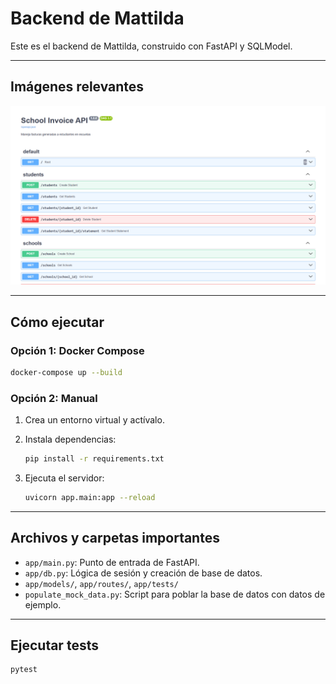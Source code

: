 # Backend de Mattilda

Este es el backend de Mattilda, construido con FastAPI y SQLModel.

---

## Imágenes relevantes

<div align="center">
  <img src="../images/api_docs.png" alt="Documentación automática de la API" width="600"/>
</div>

---

## Cómo ejecutar

### Opción 1: Docker Compose

```sh
docker-compose up --build
```

### Opción 2: Manual

1. Crea un entorno virtual y actívalo.
2. Instala dependencias:

   ```sh
   pip install -r requirements.txt
   ```

3. Ejecuta el servidor:

   ```sh
   uvicorn app.main:app --reload
   ```

---

## Archivos y carpetas importantes

- `app/main.py`: Punto de entrada de FastAPI.
- `app/db.py`: Lógica de sesión y creación de base de datos.
- `app/models/`, `app/routes/`, `app/tests/`
- `populate_mock_data.py`: Script para poblar la base de datos con datos de ejemplo.

---

## Ejecutar tests

```sh
pytest
```
